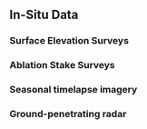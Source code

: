 ## In-Situ Data
### Surface Elevation Surveys

### Ablation Stake Surveys
### Seasonal timelapse imagery
### Ground-penetrating radar
